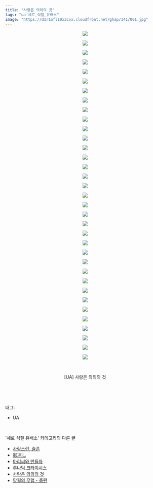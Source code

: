 ```yaml
---
title: "사랑은 의외의 것"
tags: "ua 세로_식질_유배소"
image: "https://d1r1ofl10x3cvx.cloudfront.net/ghap/341/001.jpg"
---
```

<div class="article">
<p style="text-align: center; clear: none; float: none;"><img src="{{ site.imgserver7 }}/ghap/341/001.jpg"/></p>
<p style="text-align: center; clear: none; float: none;"><img src="{{ site.imgserver7 }}/ghap/341/002.jpg"/></p>
<p style="text-align: center; clear: none; float: none;"><img src="{{ site.imgserver7 }}/ghap/341/003.jpg"/></p>
<p style="text-align: center; clear: none; float: none;"><img src="{{ site.imgserver7 }}/ghap/341/004.jpg"/></p>
<p style="text-align: center; clear: none; float: none;"><img src="{{ site.imgserver7 }}/ghap/341/005.jpg"/></p>
<p style="text-align: center; clear: none; float: none;"><img src="{{ site.imgserver7 }}/ghap/341/006.jpg"/></p>
<p style="text-align: center; clear: none; float: none;"><img src="{{ site.imgserver7 }}/ghap/341/007.jpg"/></p>
<p style="text-align: center; clear: none; float: none;"><img src="{{ site.imgserver7 }}/ghap/341/008.jpg"/></p>
<p style="text-align: center; clear: none; float: none;"><img src="{{ site.imgserver7 }}/ghap/341/009.jpg"/></p>
<p style="text-align: center; clear: none; float: none;"><img src="{{ site.imgserver7 }}/ghap/341/010.jpg"/></p>
<p style="text-align: center; clear: none; float: none;"><img src="{{ site.imgserver7 }}/ghap/341/011.jpg"/></p>
<p style="text-align: center; clear: none; float: none;"><img src="{{ site.imgserver7 }}/ghap/341/012.jpg"/></p>
<p style="text-align: center; clear: none; float: none;"><img src="{{ site.imgserver7 }}/ghap/341/013.jpg"/></p>
<p style="text-align: center; clear: none; float: none;"><img src="{{ site.imgserver7 }}/ghap/341/014.jpg"/></p>
<p style="text-align: center; clear: none; float: none;"><img src="{{ site.imgserver7 }}/ghap/341/015.jpg"/></p>
<p style="text-align: center; clear: none; float: none;"><img src="{{ site.imgserver7 }}/ghap/341/016.jpg"/></p>
<p style="text-align: center; clear: none; float: none;"><img src="{{ site.imgserver7 }}/ghap/341/017.jpg"/></p>
<p style="text-align: center; clear: none; float: none;"><img src="{{ site.imgserver7 }}/ghap/341/018.jpg"/></p>
<p style="text-align: center; clear: none; float: none;"><img src="{{ site.imgserver7 }}/ghap/341/019.jpg"/></p>
<p style="text-align: center; clear: none; float: none;"><img src="{{ site.imgserver7 }}/ghap/341/020.jpg"/></p>
<p style="text-align: center; clear: none; float: none;"><img src="{{ site.imgserver7 }}/ghap/341/021.jpg"/></p>
<p style="text-align: center; clear: none; float: none;"><img src="{{ site.imgserver7 }}/ghap/341/022.jpg"/></p>
<p style="text-align: center; clear: none; float: none;"><img src="{{ site.imgserver7 }}/ghap/341/023.jpg"/></p>
<p style="text-align: center; clear: none; float: none;"><img src="{{ site.imgserver7 }}/ghap/341/024.jpg"/></p>
<p style="text-align: center; clear: none; float: none;"><img src="{{ site.imgserver7 }}/ghap/341/025.jpg"/></p>
<p style="text-align: center; clear: none; float: none;"><img src="{{ site.imgserver7 }}/ghap/341/026.jpg"/></p>
<p style="text-align: center; clear: none; float: none;"><img src="{{ site.imgserver7 }}/ghap/341/027.jpg"/></p>
<p style="text-align: center; clear: none; float: none;"><img src="{{ site.imgserver7 }}/ghap/341/028.jpg"/></p>
<p style="text-align: center; clear: none; float: none;"><img src="{{ site.imgserver7 }}/ghap/341/029.jpg"/></p>
<p style="text-align: center; clear: none; float: none;"><img src="{{ site.imgserver7 }}/ghap/341/030.jpg"/></p>
<p style="text-align: center; clear: none; float: none;"><img src="{{ site.imgserver7 }}/ghap/341/031.jpg"/></p>
<p style="text-align: center; clear: none; float: none;"><img src="{{ site.imgserver7 }}/ghap/341/032.jpg"/></p>
<p style="text-align: center; clear: none; float: none;"><img src="{{ site.imgserver7 }}/ghap/341/033.jpg"/></p>
<p style="text-align: center; clear: none; float: none;"><img src="{{ site.imgserver7 }}/ghap/341/034.jpg"/></p>
<p style="text-align: center; clear: none; float: none;"><img src="{{ site.imgserver7 }}/ghap/341/035.jpg"/></p>
<p style="text-align: center; clear: none; float: none;"><br/></p>
<p style="text-align: center; clear: none; float: none;">[UA] 사랑은 의외의 것</p>
<p><br/></p>
</div><br/>
<div class="tagTrail">
<p>태그: </p>
<ul>
<li>UA</li>
</ul>
</div><br/>
<div class="another">
<p>'세로 식질 유배소' 카테고리의 다른 글</p>
<ul>
<li><a href="/ghap_650">사랑스런, 슬픈</a></li>
<li><a href="/ghap_407">影凉し</a></li>
<li><a href="/ghap_368">마리씨와 만들자</a></li>
<li><a href="/ghap_352">루나틱 크라이시스</a></li>
<li><a href="/ghap_341">사랑은 의외의 것</a></li>
<li><a href="/ghap_121">망월의 무렵 - 중편</a></li>
</ul>
</div><br/>
<div class="cb_module cb_fluid">
<div class="cb_wrt cb_profile">
</div><!-- commentList close -->
</div><br/>
